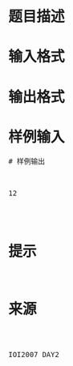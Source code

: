 

# 题目描述



# 输入格式



# 输出格式



# 样例输入


<pre>
# 样例输出


<pre>12 </pre>

# 提示



# 来源


<p>
IOI2007 DAY2
</p>
